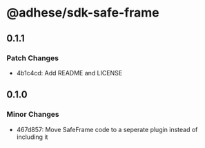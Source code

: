 # @adhese/sdk-safe-frame

## 0.1.1

### Patch Changes

- 4b1c4cd: Add README and LICENSE

## 0.1.0

### Minor Changes

- 467d857: Move SafeFrame code to a seperate plugin instead of including it
